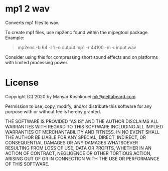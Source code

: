 # mp1 2 wav

Converts mp1 files to wav.

To create mp1 files, use mp2enc found within the mjpegtool package. Example:

> mp2enc -b 64 -l 1 -o output.mp1 -r 44100 -m < input.wav

Consider using this for compressing short sound effects and on platforms with limited processing power.

# License

Copyright (C) 2020 by Mahyar Koshkouei <mk@deltabeard.com>

Permission to use, copy, modify, and/or distribute this software for any purpose with or without fee is hereby granted.

THE SOFTWARE IS PROVIDED "AS IS" AND THE AUTHOR DISCLAIMS ALL WARRANTIES WITH REGARD TO THIS SOFTWARE INCLUDING ALL IMPLIED WARRANTIES OF MERCHANTABILITY AND FITNESS. IN NO EVENT SHALL THE AUTHOR BE LIABLE FOR ANY SPECIAL, DIRECT, INDIRECT, OR CONSEQUENTIAL DAMAGES OR ANY DAMAGES WHATSOEVER RESULTING FROM LOSS OF USE, DATA OR PROFITS, WHETHER IN AN ACTION OF CONTRACT, NEGLIGENCE OR OTHER TORTIOUS ACTION, ARISING OUT OF OR IN CONNECTION WITH THE USE OR PERFORMANCE OF THIS SOFTWARE.
